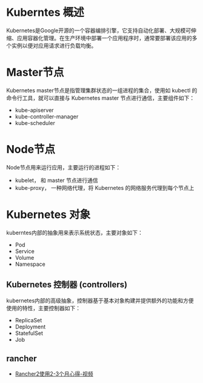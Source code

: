 # Kuberntes 概述
Kubernetes是Google开源的一个容器编排引擎，它支持自动化部署、大规模可伸缩、应用容器化管理。在生产环境中部署一个应用程序时，通常要部署该应用的多个实例以便对应用请求进行负载均衡。

# Master节点
Kubernetes master节点是指管理集群状态的一组进程的集合，使用如 kubectl 的命令行工具，就可以直接与 Kubernetes master 节点进行通信，主要组件如下：
* kube-apiserver
* kube-controller-manager
* kube-scheduler

# Node节点
Node节点用来运行应用，主要运行的进程如下：
* kubelet， 和 master 节点进行通信
* kube-proxy， 一种网络代理，将 Kubernetes 的网络服务代理到每个节点上

# Kubernetes 对象
kuberntes内部的抽象用来表示系统状态，主要对象如下：
* Pod
* Service
* Volume
* Namespace

## Kubernetes 控制器 (controllers)
kubernetes内部的高级抽象，控制器基于基本对象构建并提供额外的功能和方便使用的特性，主要控制器如下：
* ReplicaSet 
* Deployment
* StatefulSet
* Job

## rancher




* [Rancher2使用2-3个月心得-视频](https://www.bilibili.com/video/av85458368)